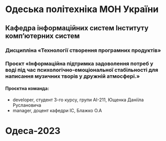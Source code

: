 # Одеська політехніка МОН України 
## Кафедра інформаційних систем Інституту комп’ютерних систем
### Дисципліна «Технології створення програмних продуктів» 
### Проєкт «Інформаційна підтримка задоволення потреб у воді під час психологічно-емоціональної стабільності для написання музичних творів у дружній атмосфері.»
#### Проєктна команда:
- developer, студент 3-го курсу, групи АІ-211, Ющенка Даніїла Руслановича
- manager, доцент кафедри ІС, Блажко О.А
# Одеса-2023
